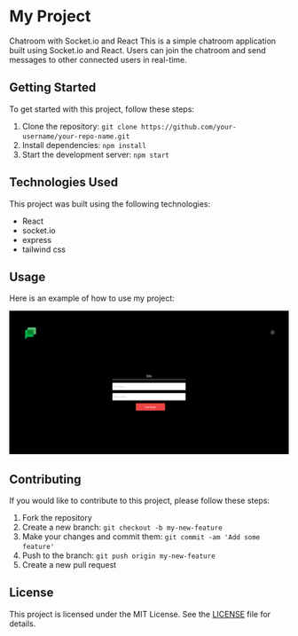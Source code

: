 
# My Project

Chatroom with Socket.io and React
This is a simple chatroom application built using Socket.io and React. Users can join the chatroom and send messages to other connected users in real-time.


## Getting Started

To get started with this project, follow these steps:

1. Clone the repository: `git clone https://github.com/your-username/your-repo-name.git`
2. Install dependencies: `npm install`
3. Start the development server: `npm start`

## Technologies Used

This project was built using the following technologies:

- React
- socket.io
- express
- tailwind css

## Usage

Here is an example of how to use my project:

![Alt text](./join.png)

## Contributing

If you would like to contribute to this project, please follow these steps:

1. Fork the repository
2. Create a new branch: `git checkout -b my-new-feature`
3. Make your changes and commit them: `git commit -am 'Add some feature'`
4. Push to the branch: `git push origin my-new-feature`
5. Create a new pull request

## License

This project is licensed under the MIT License. See the [LICENSE](LICENSE) file for details.

